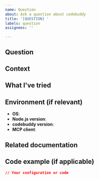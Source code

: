 ```yaml
---
name: Question
about: Ask a question about codebuddy
title: '[QUESTION] '
labels: question
assignees: ''

---
```


## Question
<!-- Ask your question clearly and concisely -->

## Context
<!-- Provide any relevant context that might help answer your question -->

## What I've tried
<!-- Describe what you've already attempted or researched -->

## Environment (if relevant)
- **OS**: 
- **Node.js version**: 
- **codebuddy version**: 
- **MCP client**: 

## Related documentation
<!-- Link to any documentation you've already consulted -->

## Code example (if applicable)
```json
// Your configuration or code
```